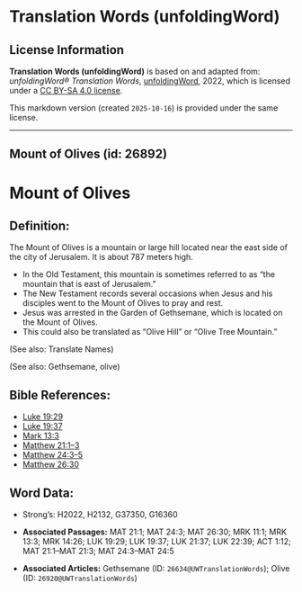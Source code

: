 # Translation Words (unfoldingWord)

## License Information

**Translation Words (unfoldingWord)** is based on and adapted from: _unfoldingWord® Translation Words_, [unfoldingWord](https://unfoldingword.org/utw), 2022, which is licensed under a [CC BY-SA 4.0 license](https://creativecommons.org/licenses/by-sa/4.0/legalcode.en).

This markdown version (created `2025-10-16`) is provided under the same license.



--------------------------------

## Mount of Olives (id: 26892)

Mount of Olives
===============

Definition:
-----------

The Mount of Olives is a mountain or large hill located near the east side of the city of Jerusalem. It is about 787 meters high.

* In the Old Testament, this mountain is sometimes referred to as “the mountain that is east of Jerusalem.”
* The New Testament records several occasions when Jesus and his disciples went to the Mount of Olives to pray and rest.
* Jesus was arrested in the Garden of Gethsemane, which is located on the Mount of Olives.
* This could also be translated as “Olive Hill” or “Olive Tree Mountain.”

(See also: Translate Names)

(See also: Gethsemane, olive)

Bible References:
-----------------

* [Luke 19:29](https://ref.ly/Luke19:29)
* [Luke 19:37](https://ref.ly/Luke19:37)
* [Mark 13:3](https://ref.ly/Mark13:3)
* [Matthew 21:1–3](https://ref.ly/Matt21:1-Matt21:3)
* [Matthew 24:3–5](https://ref.ly/Matt24:3-Matt24:5)
* [Matthew 26:30](https://ref.ly/Matt26:30)

Word Data:
----------

* Strong’s: H2022, H2132, G37350, G16360

* **Associated Passages:** MAT 21:1; MAT 24:3; MAT 26:30; MRK 11:1; MRK 13:3; MRK 14:26; LUK 19:29; LUK 19:37; LUK 21:37; LUK 22:39; ACT 1:12; MAT 21:1–MAT 21:3; MAT 24:3–MAT 24:5
* **Associated Articles:** Gethsemane (ID: `26634@UWTranslationWords`); Olive (ID: `26920@UWTranslationWords`)

